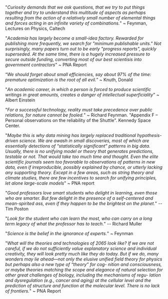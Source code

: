 
"_Curiosity demands that we ask questions, that we try to put things together and try to understand this multitude of aspects as perhaps resulting from the action of a relatively small number of elemental things and forces acting in an infinite variety of combinations._" ~ Feynman, Lectures on Physics, Caltech

"_Academia has largely become a small-idea factory. Rewarded for publishing more frequently, we search for "minimum publishable units." Not surprisingly, many papers turn out to be early "progress reports", quickly superseded. At the same time, there is a hugely increased pressure to secure outside funding, converting most of our best scientisis into government contractors_" ~ PNA Report

“_We should forget about small efficiencies, say about 97% of the time: premature optimization is the root of all evil._” ~ Knuth, Donald

"_An academic career, in which a person is forced to produce scientific writings in great amounts, creates a danger of intellectual superficiality_" ~ Albert Einstein

"_For a successful technology, reality must take precedence over public relations, for nature cannot be fooled._"
 ~  Richard Feynman. "Appendix F – Personal observations on the reliability of the Shuttle". Kennedy Space Center.

"_Maybe this is why data mining has largely replaced traditional hypothesis-driven science. We are awash in small discoveries, most of which are essentially detections of “statistically significant” patterns in big data. Usually, there is no unifying model or theory that generates predictions, testable or not. That would take too much time and thought. Even the elite scientific journals seem too favorable to observations of patterns in new data, even if irreproducible, possibly explained by chance, or utterly lacking any supporting theory. Except in a few areas, such as string theory and climate studies, there are few incentives to search for unifying principles, let alone large-scale models_" ~ PNA report


"_Good professors love smart students who delight in learning, even those who are smarter. But few delight in the presence of a self-centered and mean-spirited ass, even if they happen to be the brightest on the planet._" -- Tim Poston

"_Look for the student who can learn the most, who can carry on a long term legacy of what the professor has to teach._"  -- Richard Muller 

"_Science is the belief in the ignorance of experts._" ~ Feynman

"_What will the theories and technologies of 2065 look like? If we are not careful, if we do not sufficiently value explanatory science and individual creativity, they will look pretty much like they do today. But if we do, many wonders may lie ahead—not only the elusive unified field theory for physics but perhaps also a new type of “theory” for cog- nition and consciousness, or maybe theories matching the scope and elegance of natural selection for other great challenges of biology, including the mechanisms of regu- lation and dysregulation (e.g., cancer and aging) at the cellular level and the prediction of structure and function at the molecular level. There is no lack of frontiers._"  ~ PNA Report
